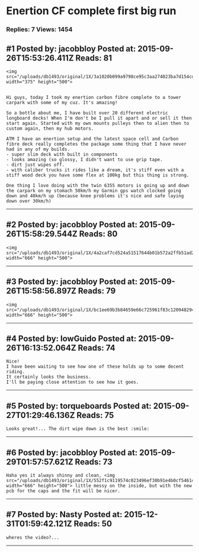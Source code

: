 # Enertion CF complete first big run

### Replies: 7 Views: 1454

## \#1 Posted by: jacobbloy Posted at: 2015-09-26T15:53:26.411Z Reads: 81

```
<img src="/uploads/db1493/original/1X/3a1020b099a9798ce95c3aa274023ba7d154cdca.jpeg" width="375" height="500"> 


Hi guys, today I took my enertion carbon fibre complete to a tower carpark with some of my cuz. It's amazing!

So a bottle about me, I have built over 20 different electric longboard decks! When I'm don't be I pull it apart and or sell it then start again. Started with my own mounts pulleys then to alien then to custom again, then my hub motors.

ATM I have an enertion setup and the latest space cell and Carbon fibre deck really completes the package some thing that I have never had in any of my builds.
- super slim deck with built in components
- looks amazing (so glossy, I didn't want to use grip tape.
- dirt just wipes off.
- with caliber trucks it rides like a dream, it's stiff even with a stiff wood deck you have some flex at 100kg but this thing is strong.

One thing I love doing with the twin 6355 motors is going up and down the carpark on my stomach 50km/h my Garmin gps watch clocked going down and 40km/h up (because knee problems it's nice and safe laying down over 30km/h)
```

---
## \#2 Posted by: jacobbloy Posted at: 2015-09-26T15:58:29.544Z Reads: 80

```
<img src="/uploads/db1493/original/1X/4a2caf7cd524a51517644b01b572a2ffb51ad2c1.jpeg" width="666" height="500">
```

---
## \#3 Posted by: jacobbloy Posted at: 2015-09-26T15:58:56.897Z Reads: 79

```
<img src="/uploads/db1493/original/1X/bc1ee69b3b84659e66c725961f83c120948294cf.jpeg" width="666" height="500">
```

---
## \#4 Posted by: lowGuido Posted at: 2015-09-26T16:13:52.064Z Reads: 74

```
Nice!
I have been waiting to see how one of these holds up to some decent riding.
It certainly looks the business.
I'll be paying close attention to see how it goes.
```

---
## \#5 Posted by: torqueboards Posted at: 2015-09-27T01:29:46.136Z Reads: 75

```
Looks great!... The dirt wipe down is the best :smile:
```

---
## \#6 Posted by: jacobbloy Posted at: 2015-09-29T01:57:57.621Z Reads: 73

```
Haha yes it always shinny and clean, <img src="/uploads/db1493/original/1X/552f1c9119574c023496ef30b91e4b0cf5461408.jpeg" width="666" height="500"> little messy on the inside, but with the new pcb for the caps and the fit will be nicer.
```

---
## \#7 Posted by: Nasty Posted at: 2015-12-31T01:59:42.121Z Reads: 50

```
wheres the video?...
```

---
